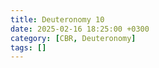 ```yaml
---
title: Deuteronomy 10
date: 2025-02-16 18:25:00 +0300
category: [CBR, Deuteronomy]
tags: []
---
```

